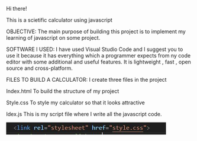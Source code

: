 Hi there!

This is a scietific calculator using javascript

OBJECTIVE:
The main purpose of building this project is to implement my learning of javascript on some project.

SOFTWARE I USED:
I have used Visual Studio Code and I suggest you to use it because it has everything which a programmer expects from ny code editor with some additional and useful features. It is lightweight , fast , open source and cross-platform.

FILES TO BUILD A CALCULATOR:
I create three files in the project

Index.html
To build the structure of my project 

Style.css
To style my calculator so that it looks attractive

Idex.js
This is my script file where I write all the javascript code.


![picture](https://github.com/Tania123oss/Scientific-Calculator-using-javascript/blob/main/img/Capture.JPG)
